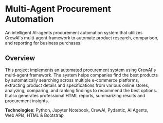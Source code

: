 # Multi-Agent Procurement Automation

An intelligent AI-agents procurement automation system that utilizes CrewAI's multi-agent framework to automate product research, comparison, and reporting for business purchases.

## Overview

This project implements an automated procurement system using CrewAI's multi-agent framework. The system helps companies find the best products by automatically searching across multiple e-commerce platforms, extracting product details and specifications from various online stores, analyzing, comparing, and ranking findings to recommend the best options. It also generates professional HTML reports, summarizing results and procurement insights.

**Technologies:** Python, Jupyter Notebook, CrewAI, Pydantic, AI Agents, Web APIs, HTML & Bootstrap
